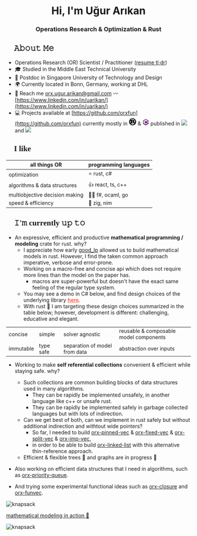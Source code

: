 <h1 align="center">Hi, I'm Uğur Arıkan</h1>
<h3 align="center">Operations Research & Optimization & Rust</h3>


<h2 style="font-family: consolas;">👋 𝙰𝚋𝚘𝚞𝚝 𝙼𝚎</h2>

- Operations Research (OR) Scientist / Practitioner ([resume tl;dr](https://orxfun.github.io/cv/))
- 🎓 Studied in the Middle East Technical University
- 🏫 Postdoc in Singapore University of Technology and Design
- 🌍 Currently located in Bonn, Germany, working at DHL
- 💬 Reach me [orx.ugur.arikan@gmail.com](mailto:orx.ugur.arikan@gmail.com) 〰️ [https://www.linkedin.com/in/uarikan/](https://www.linkedin.com/in/uarikan/)
- 💻 Projects available at [https://github.com/orxfun](https://github.com/orxfun) currently mostly in <img src="https://raw.githubusercontent.com/devicons/devicon/master/icons/rust/rust-plain.svg" alt="rust" title="rust" width="20" height="20"/> & <img src="https://raw.githubusercontent.com/devicons/devicon/master/icons/csharp/csharp-original.svg" alt="csharp" title="C#" width="18" height="18"/> published in <a href="https://crates.io/users/orxfun"><img src="https://crates.io/assets/cargo.png" width="20"/></a> and <a href="https://www.nuget.org/profiles/orx.ugur.arikan"><img src="https://www.nuget.org/Content/gallery/img/default-package-icon.svg" width="20"/></a>


<h2 style="font-family: consolas;">🤟 I like</h2>

| all things OR                  | programming languages |
|--------------------------------|-----------------------|
| optimization                   | ⭐ rust, c#           |
| algorithms & data structures   | 👍 react, ts, c++     |
| multiobjective decision making | 👌🏽 f#, ocaml, go      |
| speed & efficiency             | 🤔 zig, nim          |

<h2 style="font-family: consolas;">🎈 𝙸'𝚖 currently 𝚞𝚙 𝚝𝚘</h2>

- An expressive, efficient and productive **mathematical programming / modeling** crate for rust. why?
  * I appreciate how early [good_lp](https://crates.io/crates/good_lp) allowed us to build mathematical models in rust. However, I find the taken common approach imperative, verbose and error-prone.
  * Working on a macro-free and concise api which does not require more lines than the model on the paper has.
    * macros are super-powerful but doesn't have the exact same feeling of the regular type system.
  * You may see a demo in C# below, and find design choices of the underlying library **<a target="_blank" href="https://orxfun.github.io/orx-mathprog-gallery/" style="color:tomato;">here</a>**.
  * With rust 🦀 I am targeting these design choices summarized in the table below; however, development is different: challenging, educative and elegant.

|||||
|---|---|---|---|
| concise | simple | solver agnostic | reusable & composable model components |
| immutable | type safe | separation of model from data | abstraction over inputs |

- Working to make **self referential collections** convenient & efficient while staying safe. why?
  - Such collections are common building blocks of data structures used in many algorithms.
    * They can be rapidly be implemented unsafely, in another language like c++ or unsafe rust.
    * They can be rapidly be implemented safely in garbage collected languages but with lots of indirection.
  - Can we get best of both, can we implement in rust safely but without additional indirection and withtout wide pointers?
    * So far, I needed to build <a target="_blank" href="https://crates.io/crates/orx-pinned-vec">orx-pinned-vec</a> & <a target="_blank" href="https://crates.io/crates/orx-fixed-vec">orx-fixed-vec</a> & <a target="_blank" href="https://crates.io/crates/orx-split-vec">orx-split-vec</a> & <a target="_blank" href="https://crates.io/crates/orx-imp-vec">orx-imp-vec</a>,
    * in order to be able to build <a target="_blank" href="https://crates.io/crates/orx-linked-list">orx-linked-list</a> with this alternative thin-reference approach.
  - Efficient & flexible trees 🌴 and graphs are in progress 🚧

- Also working on efficient data structures that I need in algorithms, such as <a target="_blank" href="https://crates.io/crates/orx-priority-queue">orx-priority-queue</a>.

- And trying some experimental functional ideas such as <a target="_blank" href="https://crates.io/crates/orx-closure">orx-closure</a> and <a target="_blank" href="https://crates.io/crates/orx-funvec">orx-funvec</a>.

![knapsack](https://orxfun.github.io/orx-mathprog-gallery/data/concise/knapsack.PNG)

[mathematical modeling in action 🔎](https://orxfun.github.io/orx-mathprog-gallery/img/orx_model_building_knapsack.gif)

![knapsack](https://orxfun.github.io/orx-mathprog-gallery/img/orx_model_building_knapsack-540w.gif)
